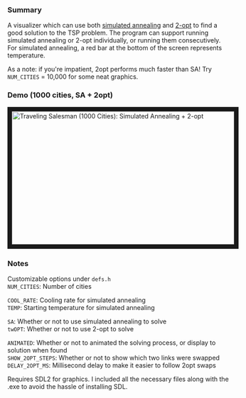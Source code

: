 ### Summary
A visualizer which can use both [simulated annealing](https://en.wikipedia.org/wiki/Simulated_annealing) and [2-opt](https://en.wikipedia.org/wiki/2-opt) to find a good solution to the TSP problem. The program can support running simulated annealing or 2-opt individually, or running them consecutively. For simulated annealing, a red bar at the bottom of the screen represents temperature. 

As a note: if you're impatient, 2opt performs much faster than SA! Try `NUM_CITIES` = 10,000 for some neat graphics.

### Demo (1000 cities, SA + 2opt)
<a href="http://www.youtube.com/watch?feature=player_embedded&v=W-aAjd8_bUc
" target="_blank"><img src="http://img.youtube.com/vi/W-aAjd8_bUc/0.jpg" 
alt="Traveling Salesman (1000 Cities): Simulated Annealing + 2-opt " width="500" height="300" border="10" /></a>

### Notes
Customizable options under `defs.h`  
  `NUM_CITIES`: Number of cities  
  
  `COOL_RATE`: Cooling rate for simulated annealing  
  `TEMP`: Starting temperature for simulated annealing  
  
  `SA`: Whether or not to use simulated annealing to solve   
  `twOPT`: Whether or not to use 2-opt to solve  
  
  `ANIMATED`: Whether or not to animated the solving process, or display to solution when found  
  `SHOW_2OPT_STEPS`: Whether or not to show which two links were swapped  
  `DELAY_2OPT_MS`: Millisecond delay to make it easier to follow 2opt swaps  
  


Requires SDL2 for graphics. I included all the necessary files along with the .exe to avoid the hassle of installing SDL.

